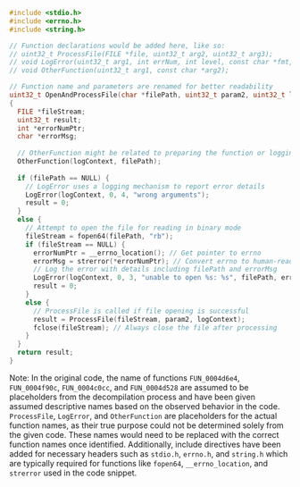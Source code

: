 ```c
#include <stdio.h>
#include <errno.h>
#include <string.h>

// Function declarations would be added here, like so:
// uint32_t ProcessFile(FILE *file, uint32_t arg2, uint32_t arg3);
// void LogError(uint32_t arg1, int errNum, int level, const char *fmt, ...);
// void OtherFunction(uint32_t arg1, const char *arg2);

// Function name and parameters are renamed for better readability
uint32_t OpenAndProcessFile(char *filePath, uint32_t param2, uint32_t logContext)
{
  FILE *fileStream;
  uint32_t result;
  int *errorNumPtr;
  char *errorMsg;
  
  // OtherFunction might be related to preparing the function or logging 
  OtherFunction(logContext, filePath);
  
  if (filePath == NULL) {
    // LogError uses a logging mechanism to report error details
    LogError(logContext, 0, 4, "wrong arguments");
    result = 0;
  }
  else {
    // Attempt to open the file for reading in binary mode
    fileStream = fopen64(filePath, "rb");
    if (fileStream == NULL) {
      errorNumPtr = __errno_location(); // Get pointer to errno
      errorMsg = strerror(*errorNumPtr); // Convert errno to human-readable error message
      // Log the error with details including filePath and errorMsg
      LogError(logContext, 0, 3, "unable to open %s: %s", filePath, errorMsg);
      result = 0;
    }
    else {
      // ProcessFile is called if file opening is successful
      result = ProcessFile(fileStream, param2, logContext);
      fclose(fileStream); // Always close the file after processing
    }
  }
  return result;
}
```

Note: In the original code, the name of functions `FUN_0004d6e4`, `FUN_0004f90c`, `FUN_0004c0cc`, and `FUN_0004d528` are assumed to be placeholders from the decompilation process and have been given assumed descriptive names based on the observed behavior in the code. `ProcessFile`, `LogError`, and `OtherFunction` are placeholders for the actual function names, as their true purpose could not be determined solely from the given code. These names would need to be replaced with the correct function names once identified. Additionally, include directives have been added for necessary headers such as `stdio.h`, `errno.h`, and `string.h` which are typically required for functions like `fopen64`, `__errno_location`, and `strerror` used in the code snippet.